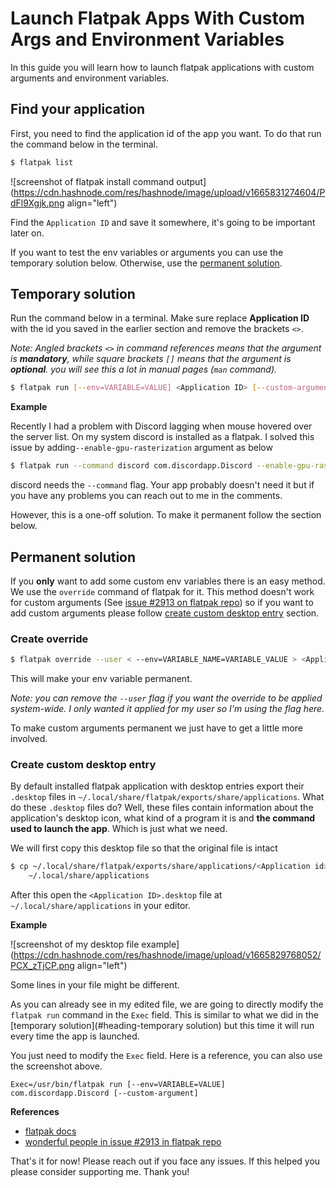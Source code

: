 # Launch Flatpak Apps With Custom Args and Environment Variables

In this guide you will learn how to launch flatpak applications with custom arguments and environment variables.

## Find your application

First, you need to find the application id of the app you want. To do that run the command below in the terminal.

```bash
$ flatpak list
```

![screenshot of flatpak install command output](https://cdn.hashnode.com/res/hashnode/image/upload/v1665831274604/PdFl9Xgjk.png align="left")

Find the `Application ID` and save it somewhere, it's going to be important later on.


If you want to test the env variables or arguments you can use the temporary solution below. Otherwise, use the [permanent solution](#heading-permanent-solution).

## Temporary solution

Run the command below in a terminal. Make sure replace **Application ID** with the id you saved in the earlier section and remove the brackets `<>`.

*Note: Angled brackets `<>` in command references means that the argument is **mandatory**, while square brackets `[]` means that the argument is **optional**. you will see this a lot in manual pages (`man` command).*

```bash
$ flatpak run [--env=VARIABLE=VALUE] <Application ID> [--custom-argument-here]
```

**Example**

Recently I had a problem with Discord lagging when mouse hovered over the server list. On my system discord is installed as a flatpak. I solved this issue by adding`--enable-gpu-rasterization` argument as below

```bash
$ flatpak run --command discord com.discordapp.Discord --enable-gpu-rasterization
```

discord needs the `--command` flag. Your app probably doesn't need it but if you have any problems you can reach out to me in the comments.

However, this is a one-off solution. To make it permanent follow the section below.

## Permanent solution

If you **only** want to add some custom env variables there is an easy method. We use the `override` command of flatpak for it. This method doesn't work for custom arguments (See [issue #2913 on flatpak repo](https://github.com/flatpak/flatpak/issues/2913)) so if you want to add custom arguments please follow [create custom desktop entry](#heading-create-custom-desktop-entry) section.

### Create override

```bash
$ flatpak override --user < --env=VARIABLE_NAME=VARIABLE_VALUE > <Application ID>
```

This will make your env variable permanent.

*Note: you can remove the `--user` flag if you want the override to be applied system-wide. I only wanted it applied for my user so I'm using the flag here.*


To make custom arguments permanent we just have to get a little more involved.

### Create custom desktop entry

By default installed flatpak application with desktop entries export their `.desktop` files in `~/.local/share/flatpak/exports/share/applications`. What do these `.desktop` files do? Well, these files contain information about the application's desktop icon, what kind of a program it is and **the command used to launch the app**. Which is just what we need. 

We will first copy this desktop file so that the original file is intact  

```bash
$ cp ~/.local/share/flatpak/exports/share/applications/<Application id>.desktop \
    ~/.local/share/applications
```

After this open the `<Application ID>.desktop` file at `~/.local/share/applications` in your editor.

**Example**

 
![screenshot of my desktop file example](https://cdn.hashnode.com/res/hashnode/image/upload/v1665829768052/PCX_zTjCP.png align="left")

Some lines in your file might be different.

As you can already see in my edited file, we are going to directly modify the `flatpak run` command in the `Exec` field. This is similar to what we did in the [temporary solution](#heading-temporary solution) but this time it will run every time the app is launched.


You just need to modify the `Exec` field. Here is a reference, you can also use the screenshot above.

```
Exec=/usr/bin/flatpak run [--env=VARIABLE=VALUE] com.discordapp.Discord [--custom-argument]
```


**References**
- [flatpak docs](https://docs.flatpak.org/en/latest/flatpak-command-reference.html#flatpak-run)
- [wonderful people in issue #2913 in flatpak repo](https://github.com/flatpak/flatpak/issues/2913#issuecomment-944976842)

That's it for now! Please reach out if you face any issues. If this helped you please consider supporting me. Thank you!